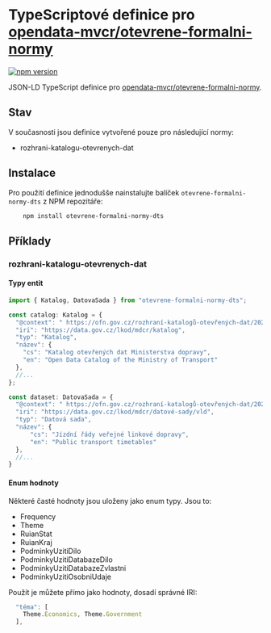 # TypeScriptové definice pro [opendata-mvcr/otevrene-formalni-normy](https://github.com/opendata-mvcr/otevrene-formalni-normy)

[![npm version](https://badge.fury.io/js/otevrene-formalni-normy-dts.svg)](https://www.npmjs.com/package/otevrene-formalni-normy-dts)

JSON-LD TypeScript definice pro [opendata-mvcr/otevrene-formalni-normy](https://github/opendata-mvcr/otevrene-formalni-normy).

## Stav

V současnosti jsou definice vytvořené pouze pro následující normy:
 - rozhrani-katalogu-otevrenych-dat
 
## Instalace

Pro použití definice jednodušše nainstalujte balíček `otevrene-formalni-normy-dts` z NPM repozitáře:

```bash
    npm install otevrene-formalni-normy-dts
```

## Příklady

### rozhrani-katalogu-otevrenych-dat

#### Typy entit
```ts
import { Katalog, DatovaSada } from "otevrene-formalni-normy-dts";

const catalog: Katalog = {
  "@context": " https://ofn.gov.cz/rozhraní-katalogů-otevřených-dat/2021-01-11/kontexty/rozhraní-katalogů-otevřených-dat.jsonld",
  "iri": "https://data.gov.cz/lkod/mdcr/katalog",
  "typ": "Katalog",
  "název": {
    "cs": "Katalog otevřených dat Ministerstva dopravy",
    "en": "Open Data Catalog of the Ministry of Transport"
  },
  //...
};

const dataset: DatovaSada = {
  "@context": " https://ofn.gov.cz/rozhraní-katalogů-otevřených-dat/2021-01-11/kontexty/rozhraní-katalogů-otevřených-dat.jsonld",
  "iri": "https://data.gov.cz/lkod/mdcr/datové-sady/vld",
  "typ": "Datová sada",
  "název": {
      "cs": "Jízdní řády veřejné linkové dopravy",
      "en": "Public transport timetables"
  },
  //...
}
```

#### Enum hodnoty

Některé časté hodnoty jsou uloženy jako enum typy. Jsou to:
  - Frequency
  - Theme
  - RuianStat
  - RuianKraj
  - PodminkyUzitiDilo
  - PodminkyUzitiDatabazeDilo
  - PodminkyUzitiDatabazeZvlastni
  - PodminkyUzitiOsobniUdaje

Použít je můžete přímo jako hodnoty, dosadí správné IRI:

```ts 
  "téma": [
    Theme.Economics, Theme.Government
  ],
```
